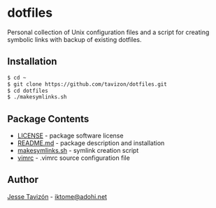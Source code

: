 dotfiles
==================================================
Personal collection of Unix configuration files and a script for creating symbolic links with backup of existing dotfiles.

Installation
------------
```bash
$ cd ~
$ git clone https://github.com/tavizon/dotfiles.git
$ cd dotfiles
$ ./makesymlinks.sh
```

Package Contents
----------------
* [LICENSE][licenseURL] - package software license
* [README.md][readmeURL] - package description and installation
* [makesymlinks.sh][scriptURL] - symlink creation script
* [vimrc][vimrcURL] - .vimrc source configuration file

Author
------
[Jesse Taviz&#243;n](https://github.com/tavizon) - <iktome@adohi.net>

[packageURL]: https://www.github.com/tavizon/dotfiles/
[licenseURL]: https://github.com/tavizon/dotfiles/blob/master/LICENSE
[readmeURL]: https://github.com/tavizon/dotfiles/blob/master/README.md
[scriptURL]: https://www.github.com/tavizon/dotfiles/blob/master/makesymlinks.sh
[vimrcURL]: https://www.github.com/tavizon/dotfiles/blob/master/vimrc
